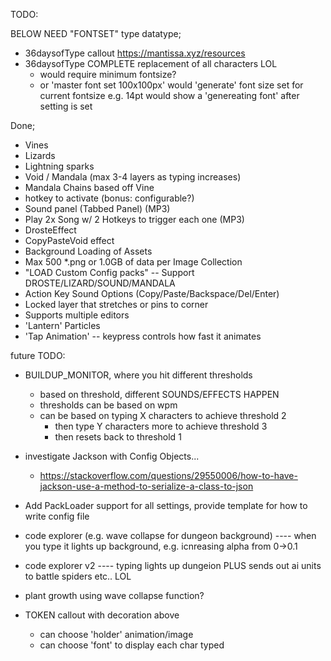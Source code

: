 

TODO: 



      
BELOW NEED "FONTSET" type datatype;      
  
- 36daysofType callout https://mantissa.xyz/resources
- 36daysofType COMPLETE replacement of all characters LOL
   - would require minimum fontsize?
   - or 'master font set 100x100px' would 'generate' font
   size set for current fontsize e.g. 14pt
   would show a 'genereating font' after setting is set





Done;
- Vines
- Lizards
- Lightning sparks
- Void / Mandala  (max 3-4 layers as typing increases)
- Mandala Chains based off Vine
- hotkey to activate (bonus: configurable?)
- Sound panel (Tabbed Panel)  (MP3)
- Play 2x Song w/ 2 Hotkeys to trigger each one (MP3)
- DrosteEffect
- CopyPasteVoid effect
- Background Loading of Assets
- Max 500 *.png or 1.0GB of data per Image Collection
- "LOAD Custom Config packs" -- Support DROSTE/LIZARD/SOUND/MANDALA
- Action Key Sound Options (Copy/Paste/Backspace/Del/Enter) 
- Locked layer that stretches or pins to corner
- Supports multiple editors
- 'Lantern' Particles
- 'Tap Animation' -- keypress controls how fast it animates
      
      
future TODO:

- BUILDUP_MONITOR, where you hit different thresholds
  - based on threshold, different SOUNDS/EFFECTS HAPPEN
  - thresholds can be based on wpm
  - can be based on typing X characters to achieve threshold 2
     - then type Y characters more to achieve threshold 3
     - then resets back to threshold 1  

- investigate Jackson with Config Objects...
   - https://stackoverflow.com/questions/29550006/how-to-have-jackson-use-a-method-to-serialize-a-class-to-json


- Add PackLoader support for all settings, provide template for how to write config file

- code explorer (e.g. wave collapse for dungeon background)
---- when you type it lights up background, e.g. icnreasing alpha from 0->0.1

- code explorer v2 
---- typing lights up dungeion PLUS sends out ai units to battle spiders etc.. LOL
 
- plant growth using wave collapse function?

- TOKEN callout with decoration above
  - can choose 'holder' animation/image
  - can choose 'font' to display each char typed